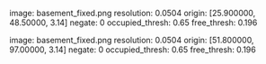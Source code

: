 image: basement_fixed.png
resolution: 0.0504
origin:  [25.900000, 48.50000, 3.14]
negate: 0
occupied_thresh: 0.65
free_thresh: 0.196


image: basement_fixed.png
resolution: 0.0504
origin:  [51.800000, 97.00000, 3.14]
negate: 0
occupied_thresh: 0.65
free_thresh: 0.196